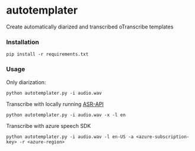 # autotemplater
Create automatically diarized and transcribed oTranscribe templates

### Installation

```
pip install -r requirements.txt
```

### Usage

Only diarization:
```
python autotemplater.py -i audio.wav 
```

Transcribe with locally running [ASR-API](https://github.com/translatorswb/ASR-API)
```
python autotemplater.py -i audio.wav -x -l en
```

Transcribe with azure speech SDK
```
python autotemplater.py -i audio.wav -l en-US -a <azure-subscription-key> -r <azure-region>
```
